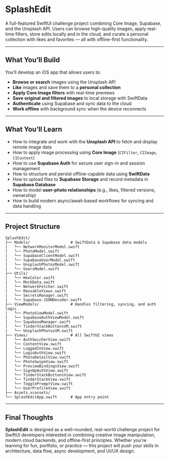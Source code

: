 # SplashEdit

A full-featured SwiftUI challenge project combining Core Image, Supabase, and the Unsplash API. Users can browse high-quality images, apply real-time filters, store edits locally and in the cloud, and curate a personal collection with likes and favorites — all with offline-first functionality.

---

## What You’ll Build

You’ll develop an iOS app that allows users to:

* **Browse or search** images using the Unsplash API
* **Like** images and save them to a **personal collection**
* **Apply Core Image filters** with real-time previews
* **Save original and filtered images** to local storage with SwiftData
* **Authenticate** using Supabase and sync data to the cloud
* **Work offline** with background sync when the device reconnects

---

## What You’ll Learn

* How to integrate and work with the **Unsplash API** to fetch and display remote image data
* How to apply image processing using **Core Image** (`CIFilter`, `CIImage`, `CIContext`)
* How to use **Supabase Auth** for secure user sign-in and session management
* How to structure and persist offline-capable data using **SwiftData**
* How to upload files to **Supabase Storage** and record metadata in **Supabase Database**
* How to model **user-photo relationships** (e.g., likes, filtered versions, ownership)
* How to build modern async/await-based workflows for syncing and data handling

---

## Project Structure

```text
SplashEdit/       
├── Models/                  # SwiftData & Supabase data models
|   └── NetworkMonitorModel.swift 
|   └── PhotoModel.swift 
|   └── SupabaseClientModel.swift 
|   └── SupabaseUserModel.swift
|   └── UnsplashPhotosModel.swift 
|   └── UsersModel.swift 
├── Utils/
|   └── HexColor.swift 
|   └── MockData.swift
|   └── NetworkFetcher.swift
|   └── ReusableViews.swift
|   └── SecretsManager.swift
|   └── Supabase-JSONDecoder.swift
├── ViewModels/              # Handles filtering, syncing, and auth logic
|   └── PhotoViewModel.swift 
|   └── SupabaseAuthViewModel.swift 
|   └── SupabaseManager.swift
|   └── TinderStackButtonsVM.swift  
|   └── UnsplashPhotosVM.swift 
├── Views/                   # All SwiftUI views
│   └── AuthSwicherView.swift
│   └── ContentView.swift
│   └── LoggedInView.swift
│   └── LoginAuthView.swift
│   └── PhotoDetailView.swift
│   └── PhotoSwipeView.swift
│   └── PreviewBindingsView.swift
│   └── SignUpAuthView.swift
│   └── TinderStackButtonsView.swift
│   └── TinderStackView.swift
│   └── TogglePromptView.swift
│   └── UserProfileView.swift
├── Assets.xcassets/         
└── SplashEditApp.swift      # App entry point
```

---

## Final Thoughts

**SplashEdit** is designed as a well-rounded, real-world challenge project for SwiftUI developers interested in combining creative image manipulation, modern cloud backends, and offline-first principles. Whether you're 
learning for fun, portfolio, or practice — this project will push your skills in architecture, data flow, async development, and UI/UX design.

